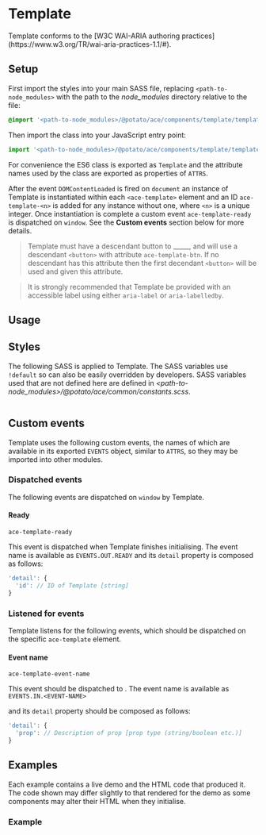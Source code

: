 <!-- USE WORD 'developer' TO REFER TO PEOPLE THAT WILL USE THE COMPONENTS TO BUILD SOMETHING, USE WORD 'user' TO REFER TO THE END USER THAT WILL INTERACT WITH WHAT THE DEVELOPER HAS BUILT -->

# Template

<!-- ADD AN OVERVIEW OF COMPONENT AND ITS FUNCTIONALITY HERE -->

<!-- TODO: Replace '<w3c-component-name>' -->Template conforms to the [W3C WAI-ARIA authoring practices](https://www.w3.org/TR/wai-aria-practices-1.1/#<w3c-component-name>).


## Setup

First import the styles into your main SASS file, replacing `<path-to-node_modules>` with the path to the *node_modules* directory relative to the file:

```scss
@import '<path-to-node_modules>/@potato/ace/components/template/template'
```

Then import the class into your JavaScript entry point:

```js
import '<path-to-node_modules>/@potato/ace/components/template/template';
```

For convenience the ES6 class is exported as `Template` <!-- TODO: If no ATTRS are exported, remove following sentence --> and the attribute names used by the class are exported as properties of `ATTRS`.

After the event `DOMContentLoaded` is fired on `document` an instance of Template is instantiated within each `<ace-template>` element and an ID `ace-template-<n>` is added for any instance without one, where `<n>` is a unique integer. Once instantiation is complete a custom event `ace-template-ready` is dispatched on `window`. See the **Custom events** section below for more details.

<!-- EXPLAIN THE REQUIRED AND RECOMMENDED ATTRIBUTES AND ELEMENTS TO BE PROVIDED BY DEVELOPERS BEFORE INSTANTIATION. STARTING FROM THE COMPONENT ITSELF AND FOLLOWING THE HIERARCHY DESCRIBE: -->

<!-- 1. Required elements that developers must provide before page load. For each, mention the custom attribute it can be given for explicit assignment, and whether this attribute can be omitted and the component can implicitly determine which element to use based on its position in the DOM hierarchy. Example: -->

> Template must have a descendant button to \_\_\_\_\_, and will use a descendant `<button>` with attribute `ace-template-btn`. If no descendant has this attribute then the first decendant `<button>` will be used and given this attribute.

<!-- 2. Elements and/or attributes that developers are strongly advised to provide such as `<label>`, `aria-label` or  or `aria-labelledby`. -->

> It is strongly recommended that Template be provided with an accessible label using either `aria-label` or `aria-labelledby`.

<!-- 3. Optional elements that can be added dynamically after page load, explaining which custom event is needed to prompt the component to initialise them. -->

## Usage

<!-- EXPLAINING COMPONENT FEATURES AND HOW IT CAN BE INTERACTED WITH. COMPONENT VARIANTS MAY BE BRIEFLY LISTED HERE BUT NOT IN DETAIL AS EACH VARIANT SHOULD HAVE AN EXAMPLE BELOW CONTAINING ALL THE DETAILS -->


## Styles

The following SASS is applied to Template. <!-- TODO: If no SASS variables used remove following sentence --> The SASS variables use `!default` so can also be easily overridden by developers. <!-- TODO: If SASS variable from common/constants.scss file used add the following sentence --> SASS variables used that are not defined here are defined in *<path-to-node_modules>/@potato/ace/common/constants.scss*.


```scss

```


## Custom events

Template uses the following custom events, the names of which are available in its exported `EVENTS` object, similar to `ATTRS`, so they may be imported into other modules.


### Dispatched events

The following events are dispatched on `window` by Template.


#### Ready

`ace-template-ready`

This event is dispatched when Template finishes initialising. The event name is available as `EVENTS.OUT.READY` and its `detail` property is composed as follows:

```js
'detail': {
  'id': // ID of Template [string]
}
```


### Listened for events

Template listens for the following events, which should be dispatched on the specific `ace-template` element.


<!-- TODO: Replace 'Event name' with a descriptive name -->
#### Event name

<!-- TODO: Replace 'event-name' with actual value -->
`ace-template-event-name`

<!-- DESCRIBE EVENT HERE AND SPECIFY IF ITS DISPATCHED OR LISTENED FOR -->
This event should be dispatched to <!-- TODO: Describe what the event causes the instance to do -->. The event name is available as  <!-- TODO: Replace <EVENT-NAME> with correct value -->`EVENTS.IN.<EVENT-NAME>`

<!-- TODO: If detail property used add the following and describe each of its properties --> 
and its `detail` property should be composed as follows:

```js
'detail': {
  'prop': // Description of prop [prop type (string/boolean etc.)]
}
```


## Examples

Each example contains a live demo and the HTML code that produced it. The code shown may differ slightly to that rendered for the demo as some components may alter their HTML when they initialise.

<!-- TODO: Replace 'Example' with more descriptive name -->

### Example
<!-- DESCRIBE WHAT THE EXAMPLE SHOWS AND WHY IT SHOULD BE USED THAT WAY -->
<!-- IF EXAMPLE HAS CUSTOM SASS INCLUDE THIS LINE -->
<!-- Custom styles have been applied to this example and are shown below. -->
<!-- OR -->
<!-- Custom styles that mimic Google Material Design have been applied to this example and are shown below. -->
<!-- IF EXAMPLE HAS CUSTOM JS INCLUDE THIS LINE -->
<!-- The JavaScript used by this example is also shown below. -->

<!-- INCLUDE AN EMPTY HTML CODE BLOCK FOR EACH EXAMPLE -->
```html

```

<!-- IF EXAMPLE HAS CUSTOM STYLES INCLUDE AN EMPTY SCSS CODE BLOCK AS WELL -->
<!--
```scss

```
-->

<!-- IF EXAMPLE HAS CUSTOM JS CODE INCLUDE AN EMPTY JS CODE BLOCK AS WELL -->
<!--
```js

```
-->

